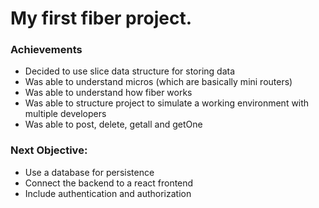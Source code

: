 
# My first fiber project.


### Achievements

* Decided to use slice data structure for storing data
* Was able to understand micros (which are basically mini routers)
* Was able to understand how fiber works
* Was able to structure project to simulate a working environment with multiple developers
* Was able to post, delete, getall and getOne



### Next Objective: 

* Use a database for persistence
* Connect the backend to a react frontend
* Include authentication and authorization

